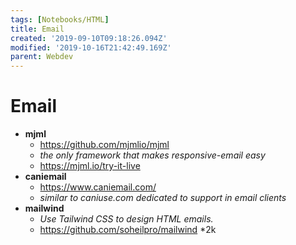 ```yaml
---
tags: [Notebooks/HTML]
title: Email
created: '2019-09-10T09:18:26.094Z'
modified: '2019-10-16T21:42:49.169Z'
parent: Webdev
---
```


# Email
- **mjml**
  - <https://github.com/mjmlio/mjml>
  - *the only framework that makes responsive-email easy*
  - <https://mjml.io/try-it-live>
- **caniemail**
  - <https://www.caniemail.com/>
  - *similar to caniuse.com dedicated to support in email clients*
- **mailwind**
  - *Use Tailwind CSS to design HTML emails.* 
  - <https://github.com/soheilpro/mailwind> *2k
